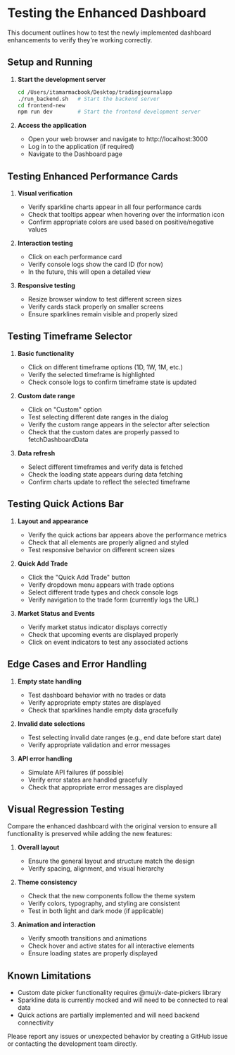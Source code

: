 # Testing the Enhanced Dashboard

This document outlines how to test the newly implemented dashboard enhancements to verify they're working correctly.

## Setup and Running

1. **Start the development server**
   ```bash
   cd /Users/itamarmacbook/Desktop/tradingjournalapp
   ./run_backend.sh   # Start the backend server
   cd frontend-new
   npm run dev        # Start the frontend development server
   ```

2. **Access the application**
   - Open your web browser and navigate to http://localhost:3000
   - Log in to the application (if required)
   - Navigate to the Dashboard page

## Testing Enhanced Performance Cards

1. **Visual verification**
   - Verify sparkline charts appear in all four performance cards
   - Check that tooltips appear when hovering over the information icon
   - Confirm appropriate colors are used based on positive/negative values

2. **Interaction testing**
   - Click on each performance card
   - Verify console logs show the card ID (for now)
   - In the future, this will open a detailed view

3. **Responsive testing**
   - Resize browser window to test different screen sizes
   - Verify cards stack properly on smaller screens
   - Ensure sparklines remain visible and properly sized

## Testing Timeframe Selector

1. **Basic functionality**
   - Click on different timeframe options (1D, 1W, 1M, etc.)
   - Verify the selected timeframe is highlighted
   - Check console logs to confirm timeframe state is updated

2. **Custom date range**
   - Click on "Custom" option
   - Test selecting different date ranges in the dialog
   - Verify the custom range appears in the selector after selection
   - Check that the custom dates are properly passed to fetchDashboardData

3. **Data refresh**
   - Select different timeframes and verify data is fetched
   - Check the loading state appears during data fetching
   - Confirm charts update to reflect the selected timeframe

## Testing Quick Actions Bar

1. **Layout and appearance**
   - Verify the quick actions bar appears above the performance metrics
   - Check that all elements are properly aligned and styled
   - Test responsive behavior on different screen sizes

2. **Quick Add Trade**
   - Click the "Quick Add Trade" button
   - Verify dropdown menu appears with trade options
   - Select different trade types and check console logs
   - Verify navigation to the trade form (currently logs the URL)

3. **Market Status and Events**
   - Verify market status indicator displays correctly
   - Check that upcoming events are displayed properly
   - Click on event indicators to test any associated actions

## Edge Cases and Error Handling

1. **Empty state handling**
   - Test dashboard behavior with no trades or data
   - Verify appropriate empty states are displayed
   - Check that sparklines handle empty data gracefully

2. **Invalid date selections**
   - Test selecting invalid date ranges (e.g., end date before start date)
   - Verify appropriate validation and error messages

3. **API error handling**
   - Simulate API failures (if possible)
   - Verify error states are handled gracefully
   - Check that appropriate error messages are displayed

## Visual Regression Testing

Compare the enhanced dashboard with the original version to ensure all functionality is preserved while adding the new features:

1. **Overall layout**
   - Ensure the general layout and structure match the design
   - Verify spacing, alignment, and visual hierarchy

2. **Theme consistency**
   - Check that the new components follow the theme system
   - Verify colors, typography, and styling are consistent
   - Test in both light and dark mode (if applicable)

3. **Animation and interaction**
   - Verify smooth transitions and animations
   - Check hover and active states for all interactive elements
   - Ensure loading states are properly displayed

## Known Limitations

- Custom date picker functionality requires @mui/x-date-pickers library
- Sparkline data is currently mocked and will need to be connected to real data
- Quick actions are partially implemented and will need backend connectivity

Please report any issues or unexpected behavior by creating a GitHub issue or contacting the development team directly.

